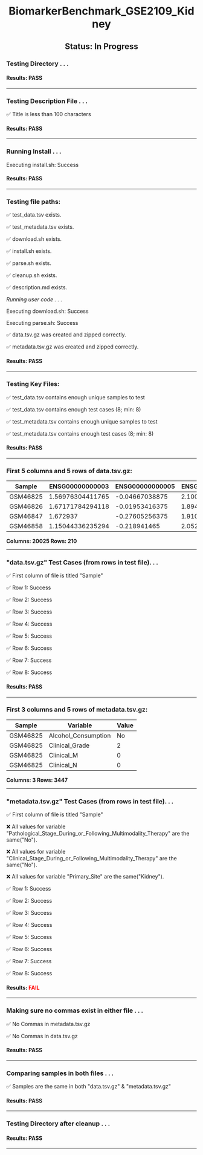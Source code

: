 <h1><center>BiomarkerBenchmark_GSE2109_Kidney</center></h1>
<h2><center> Status: In Progress </center></h2>


### Testing Directory . . .

#### Results: PASS
---
### Testing Description File . . .

&#9989;	Title is less than 100 characters

#### Results: PASS
---
### Running Install . . .

Executing install.sh: Success

#### Results: PASS
---

### Testing file paths:

&#9989;	test_data.tsv exists.

&#9989;	test_metadata.tsv exists.

&#9989;	download.sh exists.

&#9989;	install.sh exists.

&#9989;	parse.sh exists.

&#9989;	cleanup.sh exists.

&#9989;	description.md exists.

*Running user code . . .*

Executing download.sh: Success

Executing parse.sh: Success

&#9989;	data.tsv.gz was created and zipped correctly.

&#9989;	metadata.tsv.gz was created and zipped correctly.

#### Results: PASS
---
### Testing Key Files:

&#9989;	test_data.tsv contains enough unique samples to test

&#9989;	test_data.tsv contains enough test cases (8; min: 8)

&#9989;	test_metadata.tsv contains enough unique samples to test

&#9989;	test_metadata.tsv contains enough test cases (8; min: 8)

#### Results: PASS
---

### First 5 columns and 5 rows of data.tsv.gz:

|	Sample	|	ENSG00000000003	|	ENSG00000000005	|	ENSG00000000419	|	ENSG00000000457	|
|	---	|	---	|	---	|	---	|	---	|
|	GSM46825	|	1.56976304411765	|	-0.04667038875	|	2.10052035	|	0.4140482690625	|
|	GSM46826	|	1.67171784294118	|	-0.01953416375	|	1.89430100444444	|	0.2049952940625	|
|	GSM46847	|	1.672937	|	-0.27605256375	|	1.91097481	|	0.2990809496875	|
|	GSM46858	|	1.15044336235294	|	-0.218941465	|	2.05204581888889	|	0.451392254375	|

**Columns: 20025 Rows: 210**

---
### "data.tsv.gz" Test Cases (from rows in test file). . .

&#9989;	First column of file is titled "Sample"

&#9989;	Row 1: Success

&#9989;	Row 2: Success

&#9989;	Row 3: Success

&#9989;	Row 4: Success

&#9989;	Row 5: Success

&#9989;	Row 6: Success

&#9989;	Row 7: Success

&#9989;	Row 8: Success

#### Results: PASS
---
### First 3 columns and 5 rows of metadata.tsv.gz:

|	Sample	|	Variable	|	Value	|
|	---	|	---	|	---	|
|	GSM46825	|	Alcohol_Consumption	|	No	|
|	GSM46825	|	Clinical_Grade	|	2	|
|	GSM46825	|	Clinical_M	|	0	|
|	GSM46825	|	Clinical_N	|	0	|

**Columns: 3 Rows: 3447**

---
### "metadata.tsv.gz" Test Cases (from rows in test file). . .

&#9989;	First column of file is titled "Sample"

&#10060;	All values for variable "Pathological_Stage_During_or_Following_Multimodality_Therapy" are the same("No").

&#10060;	All values for variable "Clinical_Stage_During_or_Following_Multimodality_Therapy" are the same("No").

&#10060;	All values for variable "Primary_Site" are the same("Kidney").

&#9989;	Row 1: Success

&#9989;	Row 2: Success

&#9989;	Row 3: Success

&#9989;	Row 4: Success

&#9989;	Row 5: Success

&#9989;	Row 6: Success

&#9989;	Row 7: Success

&#9989;	Row 8: Success

#### Results: **<font color="red">FAIL</font>**
---
### Making sure no commas exist in either file . . .

&#9989;	No Commas in metadata.tsv.gz

&#9989;	No Commas in data.tsv.gz

#### Results: PASS
---
### Comparing samples in both files . . .

&#9989;	Samples are the same in both "data.tsv.gz" & "metadata.tsv.gz"

#### Results: PASS

---
### Testing Directory after cleanup . . .

#### Results: PASS
---

